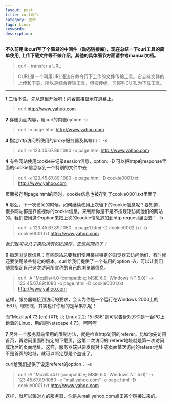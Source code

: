 ```yaml
---
layout: post
title: curl命令
category: 技术
tags: Linux
keywords: 
description: 
---
```


**不久前用libcurl写了个简易的中间件（动态链接库），现在总结一下curl工具的简单使用, 上传下载文件等不做介绍，其他的具体细节方面请参考manual文档。**

> curl - transfer a URL

> CURL是一个利用URL语法在命令行下工作的文件传输工具。它支持文件的上传和下载，所以是综合传输工具，但按传统，习惯称CURL为下载工具。

-------------

**1** 二话不说，先从这里开始吧！内容直接显示在屏幕上。

> curl http://www.yahoo.com 

**2** 存储页面内容，用curl的内置option: -o

> curl -o page.html http://www.yahoo.com 

**3** 指定http访问所使用的proxy服务器及其端口： -x

> curl -x 123.45.67.89:1080 -o page.html http://www.yahoo.com 

**4** 有些网站使用cookie来记录session信息，option: -D 可以把http的response里面的cookie信息存到一个特别的文件中去

> curl -x 123.45.67.89:1080 -o page.html -D cookie0001.txt http://www.yahoo.com

页面被存到page.html的同时，cookie信息也被存到了cookie0001.txt里面了

**5** 那么，下一次访问的时候，如何继续使用上次留下的cookie信息呢？要知道，很多网站都是靠监视你的cookie信息，来判断你是不是不按规矩访问他们的网站的。我们使用这个option来把上次的cookie信息追加到http request里面去： -b 

> curl -x 123.45.67.89:1080 -o page1.html -D cookie0002.txt -b cookie0001.txt http://www.yahoo.com 

*我们就可以几乎模拟所有的IE操作，去访问网页了！*

**6** 指定浏览器信息：有些网站总要我们使用某些特定的浏览器去访问他们，有时候还要使用某些特定的版本。curl给我们提供了一个有用的option -A，可以让我们随意指定自己这次访问所宣称的自己的浏览器信息。

> curl -A "Mozilla/4.0 (compatible; MSIE 6.0; Windows NT 5.0)" -x 123.45.67.89:1080 -o page.html -D cookie0001.txt http://www.yahoo.com 

这样，服务器端接到访问的要求，会认为你是一个运行在Windows 2000上的IE6.0，嘿嘿嘿，其实也许你用的是苹果机呢！

而"Mozilla/4.73 [en] (X11; U; Linux 2.2; 15 i686"则可以告诉对方你是一台PC上跑着的Linux，用的是Netscape 4.73，呵呵呵 

**7** 另外一个服务器端常用的限制方法，就是检查http访问的referer。比如你先访问首页，再访问里面所指定的下载页，这第二次访问的 referer地址就是第一次访问成功后的页面地址。这样，服务器端只要发现对下载页面某次访问的referer地址不是首页的地址，就可以断定那是个盗链了。

curl给我们提供了设定referer的option： -e 

> curl -A "Mozilla/4.0 (compatible; MSIE 6.0; Windows NT 5.0)" -x 123.45.67.89:1080 -e "mail.yahoo.com" -o page.html -D cookie0001.txt http://www.yahoo.com 

这样，就可以骗对方的服务器，你是从mail.yahoo.com点击某个链接过来的。

